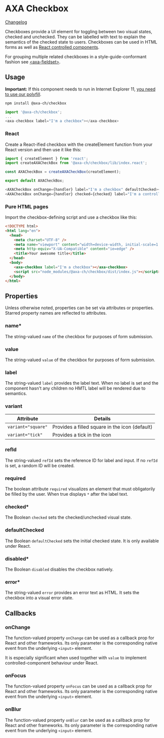# AXA Checkbox

[Changelog](./CHANGELOG.md)

Checkboxes provide a UI element for toggling between two visual states, checked and unchecked.
They can be labelled with text to explain the semantics of the checked state to users. Checkboxes
can be used in HTML forms as well as [React controlled components](https://reactjs.org/docs/forms.html#controlled-components).

For grouping multiple related checkboxes in a style-guide-conformant fashion see [&lt;axa-fieldset&gt;](https://github.com/axa-ch/patterns-library/tree/develop/src/components/10-atoms/fieldset).

## Usage

**Important:** If this component needs to run in Internet Explorer 11, [you need to use our polyfill](https://github.com/axa-ch/patterns-library/tree/develop/src/components/05-utils/polyfill).

```bash
npm install @axa-ch/checkbox
```

```js
import '@axa-ch/checkbox';
...
<axa-checkbox label="I'm a checkbox"></axa-checkbox>
```

### React

Create a React-ified checkbox with the createElement function from your React version and then use it like this:

```js
import { createElement } from 'react';
import createAXACheckBox from '@axa-ch/checkbox/lib/index.react';

const AXACheckBox = createAXACheckBox(createElement);

export default AXACheckBox;
```

```js
<AXACheckBox onChange={handler} label="I'm a checkbox" defaultChecked></AXACheckBox>
<AXACheckBox onChange={handler} checked={checked} label="I'm a controlled checkbox"></AXACheckBox>
```

### Pure HTML pages

Import the checkbox-defining script and use a checkbox like this:

```html
<!DOCTYPE html>
<html lang="en">
  <head>
    <meta charset="UTF-8" />
    <meta name="viewport" content="width=device-width, initial-scale=1.0" />
    <meta http-equiv="X-UA-Compatible" content="ie=edge" />
    <title>Your awesome title</title>
  </head>
  <body>
    <axa-checkbox label="I'm a checkbox"></axa-checkbox>
    <script src="node_modules/@axa-ch/checkbox/dist/index.js"></script>
  </body>
</html>
```

## Properties

Unless otherwise noted, properties can be set via attributes or properties.
Starred property names are reflected to attributes.

### name\*

The string-valued `name` of the checkbox for purposes of form submission.

### value

The string-valued `value` of the checkbox for purposes of form submission.

### label

The string-valued `label` provides the label text. When no label is set and the component hasn't any children no HMTL label will be rendered due to semantics.

### variant

| Attribute | Details |
| --------------------- | --------------------------------------------- |
| `variant="square"`    | Provides a filled square in the icon (default)|
| `variant="tick"`      | Provides a tick in the icon                   |

### refId

The string-valued `refId` sets the reference ID for label and input. If no `refId` is set, a random ID will be created.

### required

The boolean attribute `required` visualizes an element that must obligatorily be filled by the user. When true displays `*` after the label text.

### checked\*

The Boolean `checked` sets the checked/unchecked visual state.

### defaultChecked

The Boolean `defaultChecked` sets the initial checked state. It is only available under React.

### disabled\*

The Boolean `disabled` disables the checkbox natively.

### error\*

The string-valued `error` provides an error text as HTML. It sets the checkbox into a visual error state.

## Callbacks

### onChange

The function-valued property `onChange` can be used as a callback prop for React and other frameworks. Its only parameter is the corresponding native event from the underlying `<input>` element.

It is especially significant when used together with `value` to implement controlled-component
behaviour under React.

### onFocus

The function-valued property `onFocus` can be used as a callback prop for React and other frameworks.
Its only parameter is the corresponding native event from the underlying `<input>` element.

### onBlur

The function-valued property `onBlur` can be used as a callback prop for React and other frameworks.
Its only parameter is the corresponding native event from the underlying `<input>` element.
